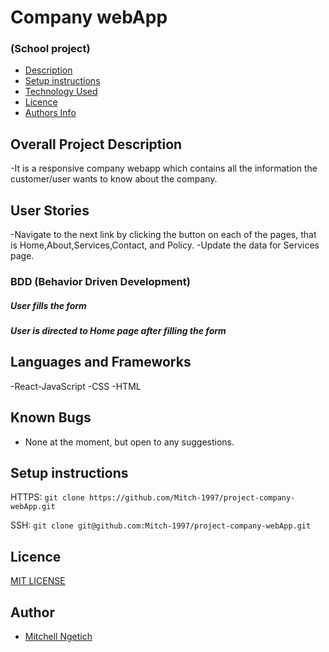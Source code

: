 # Company webApp

### (School project)


+ [Description](#overall-project-description)
+ [Setup instructions](#setup-instructions)
+ [Technology Used](#languages-and-frameworks)
+ [Licence](#Licence)
+ [Authors Info](#Author)

## Overall Project Description
-It is a responsive company webapp which contains all the information the customer/user wants to know about the company.

## User Stories

-Navigate to the next link by clicking the button on each of the pages, that is Home,About,Services,Contact, and Policy.
-Update the data for Services page.

### BDD (Behavior Driven Development)

##### User fills the form
##### User is directed to Home page after filling the form

## Languages and Frameworks
-React-JavaScript
-CSS
-HTML

## Known Bugs
- None at the moment, but open to any suggestions.

## Setup instructions

HTTPS: `git clone https://github.com/Mitch-1997/project-company-webApp.git`

SSH: `git clone git@github.com:Mitch-1997/project-company-webApp.git`

## Licence

[MIT LICENSE](LICENSE)

## Author

- [Mitchell Ngetich](https://github.com/Mitch-1997)
